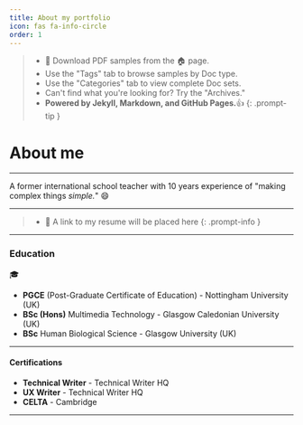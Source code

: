 ```yaml
---
title: About my portfolio
icon: fas fa-info-circle
order: 1
---
```


> - :floppy_disk: Download PDF samples from the :house: page.
> - Use the "Tags" tab to browse samples by Doc type.
> - Use the "Categories" tab to view complete Doc sets.
> - Can't find what you're looking for? Try the "Archives." 
> - **Powered by Jekyll, Markdown, and GitHub Pages.**:+1:
{: .prompt-tip }

# About me
---
A former international school teacher with 10 years experience of "making complex things *simple.*" :smile:

---
> - :open_book: A link to my resume will be placed here
{: .prompt-info }

---

### Education 
:mortar_board:


- **PGCE** (Post-Graduate Certificate of Education) - Nottingham University (UK)
- **BSc (Hons)** Multimedia Technology - 
		Glasgow Caledonian University (UK)<br>
- **BSc** Human Biological Science - 
		Glasgow University (UK)



---
#### Certifications
- **Technical Writer** -  Technical Writer HQ
- **UX Writer** -  Technical Writer HQ
- **CELTA** - Cambridge

---
